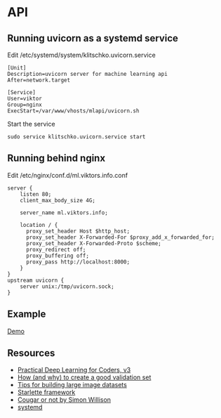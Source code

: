 # API

## Running uvicorn as a systemd service

Edit /etc/systemd/system/klitschko.uvicorn.service
```
[Unit]
Description=uvicorn server for machine learning api
After=network.target

[Service]
User=viktor
Group=nginx
ExecStart=/var/www/vhosts/mlapi/uvicorn.sh
```

Start the service
```
sudo service klitschko.uvicorn.service start
```

## Running behind nginx

Edit /etc/nginx/conf.d/ml.viktors.info.conf
```
server {
    listen 80;
    client_max_body_size 4G;

    server_name ml.viktors.info;

    location / {
      proxy_set_header Host $http_host;
      proxy_set_header X-Forwarded-For $proxy_add_x_forwarded_for;
      proxy_set_header X-Forwarded-Proto $scheme;
      proxy_redirect off;
      proxy_buffering off;
      proxy_pass http://localhost:8000;
    }
}
upstream uvicorn {
    server unix:/tmp/uvicorn.sock;
}
```

## Example

<a href="https://viktors.info/labs/klitschko" target="_blank">Demo</a>

## Resources

* [Practical Deep Learning for Coders, v3](https://course.fast.ai/)
* [How (and why) to create a good validation set](https://www.fast.ai/2017/11/13/validation-sets/)
* [Tips for building large image datasets](https://forums.fast.ai/t/tips-for-building-large-image-datasets/26688)
* [Starlette framework](https://www.starlette.io/)
* [Cougar or not by Simon Willison](https://github.com/simonw/cougar-or-not)
* [systemd](https://www.freedesktop.org/wiki/Software/systemd/)
